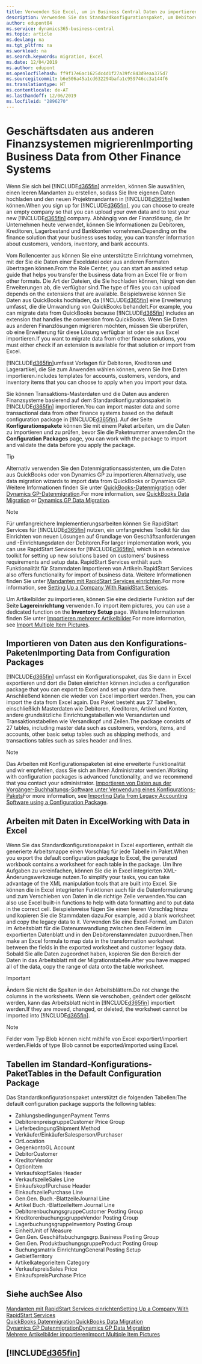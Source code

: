 ```yaml
---
title: Verwenden Sie Excel, um in Business Central Daten zu importieren | Microsoft Docs
description: Verwenden Sie das Standardkonfigurationspaket, um Debitorendaten in Excel hinzuzufügen und Daten nach Business Central zu importieren.
author: edupont04
ms.service: dynamics365-business-central
ms.topic: article
ms.devlang: na
ms.tgt_pltfrm: na
ms.workload: na
ms.search.keywords: migration, Excel
ms.date: 12/04/2019
ms.author: edupont
ms.openlocfilehash: ff9f17e6ac1625dc4d1f27a39fc843d9eaa375d7
ms.sourcegitcommit: b6e506a45a1cd632294bafa1c959746cc3a144f6
ms.translationtype: HT
ms.contentlocale: de-AT
ms.lasthandoff: 12/06/2019
ms.locfileid: "2896270"
---
```

# <a name="importing-business-data-from-other-finance-systems"></a><span data-ttu-id="5754a-103">Geschäftsdaten aus anderen Finanzsystemen migrieren</span><span class="sxs-lookup"><span data-stu-id="5754a-103">Importing Business Data from Other Finance Systems</span></span>
<span data-ttu-id="5754a-104">Wenn Sie sich bei [!INCLUDE[d365fin](includes/d365fin_md.md)] anmelden, können Sie auswählen, einen leeren Mandanten zu erstellen, sodass Sie Ihre eigenen Daten hochladen und den neuen Projektmandanten in [!INCLUDE[d365fin](includes/d365fin_md.md)] testen können.</span><span class="sxs-lookup"><span data-stu-id="5754a-104">When you sign up for [!INCLUDE[d365fin](includes/d365fin_md.md)], you can choose to create an empty company so that you can upload your own data and to test your new [!INCLUDE[d365fin](includes/d365fin_md.md)] company.</span></span> <span data-ttu-id="5754a-105">Abhängig von der Finanzlösung, die Ihr Unternehmen heute verwendet, können Sie Informationen zu Debitoren, Kreditoren, Lagerbestand und Bankkonten vornehmen.</span><span class="sxs-lookup"><span data-stu-id="5754a-105">Depending on the finance solution that your business uses today, you can transfer information about customers, vendors, inventory, and bank accounts.</span></span>  

<span data-ttu-id="5754a-106">Vom Rollencenter aus können Sie eine unterstützte Einrichtung vornehmen, mit der Sie die Daten einer Exceldatei oder aus anderen Formaten übertragen können.</span><span class="sxs-lookup"><span data-stu-id="5754a-106">From the Role Center, you can start an assisted setup guide that helps you transfer the business data from an Excel file or from other formats.</span></span> <span data-ttu-id="5754a-107">Die Art der Dateien, die Sie hochladen können, hängt von den Erweiterungen ab, die verfügbar sind.</span><span class="sxs-lookup"><span data-stu-id="5754a-107">The type of files you can upload depends on the extensions that are available.</span></span> <span data-ttu-id="5754a-108">Beispielsweise können Sie Daten aus QuickBooks hochladen, da [!INCLUDE[d365fin](includes/d365fin_md.md)] eine Erweiterung umfasst, die die Umwandlung von QuickBooks behandelt.</span><span class="sxs-lookup"><span data-stu-id="5754a-108">For example, you can migrate data from QuickBooks because [!INCLUDE[d365fin](includes/d365fin_md.md)] includes an extension that handles the conversion from QuickBooks.</span></span> <span data-ttu-id="5754a-109">Wenn Sie Daten aus anderen Finanzlösungen migrieren möchten, müssen Sie überprüfen, ob eine Erweiterung für diese Lösung verfügbar ist oder sie aus Excel importieren.</span><span class="sxs-lookup"><span data-stu-id="5754a-109">If you want to migrate data from other finance solutions, you must either check if an extension is available for that solution or import from Excel.</span></span>  

[!INCLUDE[d365fin](includes/d365fin_md.md)]<span data-ttu-id="5754a-110">umfasst Vorlagen für Debitoren, Kreditoren und Lagerartikel, die Sie zum Anwenden wählen können, wenn Sie Ihre Daten importieren.</span><span class="sxs-lookup"><span data-stu-id="5754a-110">includes templates for accounts, customers, vendors, and inventory items that you can choose to apply when you import your data.</span></span>

<span data-ttu-id="5754a-111">Sie können Transaktions-Masterdaten und die Daten aus anderen Finanzsysteme basierend auf dem Standardkonfigurationspaket in [!INCLUDE[d365fin](includes/d365fin_md.md)] importieren.</span><span class="sxs-lookup"><span data-stu-id="5754a-111">You can import master data and some transactional data from other finance systems based on the default configuration package in [!INCLUDE[d365fin](includes/d365fin_md.md)].</span></span> <span data-ttu-id="5754a-112">Auf der Seite **Konfigurationspakete** können Sie mit einem Paket arbeiten, um die Daten zu importieren und zu prüfen, bevor Sie die Paketnummer anwenden.</span><span class="sxs-lookup"><span data-stu-id="5754a-112">On the **Configuration Packages** page, you can work with the package to import and validate the data before you apply the package.</span></span>  

> [!TIP]  
> <span data-ttu-id="5754a-113">Alternativ verwenden Sie den Datenmigrationsassistenten, um die Daten aus QuickBooks oder von Dynamics GP zu importieren.</span><span class="sxs-lookup"><span data-stu-id="5754a-113">Alternatively, use data migration wizards to import data from QuickBooks or Dynamics GP.</span></span> <span data-ttu-id="5754a-114">Weitere Informationen finden Sie unter [QuickBooks-Datenmigration](ui-extensions-quickbooks-data-migration.md) oder [Dynamics GP-Datenmigration](ui-extensions-dynamicsgp-data-migration.md).</span><span class="sxs-lookup"><span data-stu-id="5754a-114">For more information, see [QuickBooks Data Migration](ui-extensions-quickbooks-data-migration.md) or [Dynamics GP Data Migration](ui-extensions-dynamicsgp-data-migration.md).</span></span>

> [!NOTE]  
> <span data-ttu-id="5754a-115">Für umfangreichere Implementierungsarbeiten können Sie RapidStart Services für [!INCLUDE[d365fin](includes/d365fin_md.md)] nutzen, ein umfangreiches Toolkit für das Einrichten von neuen Lösungen auf Grundlage von Geschäftsanforderungen und -Einrichtungsdaten der Debitoren.</span><span class="sxs-lookup"><span data-stu-id="5754a-115">For larger implementation work, you can use RapidStart Services for [!INCLUDE[d365fin](includes/d365fin_md.md)], which is an extensive toolkit for setting up new solutions based on customers' business requirements and setup data.</span></span> <span data-ttu-id="5754a-116">RapidStart Services enthält auch Funktionalität für Stammdaten Importieren von Artikeln.</span><span class="sxs-lookup"><span data-stu-id="5754a-116">RapidStart Services also offers functionality for import of business data.</span></span> <span data-ttu-id="5754a-117">Weitere Informationen finden Sie unter [Mandanten mit RapidStart Services einrichten](admin-set-up-a-company-with-rapidstart.md).</span><span class="sxs-lookup"><span data-stu-id="5754a-117">For more information, see [Setting Up a Company With RapidStart Services](admin-set-up-a-company-with-rapidstart.md).</span></span>

<span data-ttu-id="5754a-118">Um Artikelbilder zu importieren, können Sie eine dedizierte Funktion auf der Seite **Lagereinrichtung** verwenden.</span><span class="sxs-lookup"><span data-stu-id="5754a-118">To import item pictures, you can use a dedicated function on the **Inventory Setup** page.</span></span> <span data-ttu-id="5754a-119">Weitere Informationen finden Sie unter [Importieren mehrerer Artikelbilder](inventory-how-import-item-pictures.md).</span><span class="sxs-lookup"><span data-stu-id="5754a-119">For more information, see [Import Multiple Item Pictures](inventory-how-import-item-pictures.md).</span></span>

## <a name="importing-data-from-configuration-packages"></a><span data-ttu-id="5754a-120">Importieren von Daten aus den Konfigurations-Paketen</span><span class="sxs-lookup"><span data-stu-id="5754a-120">Importing Data from Configuration Packages</span></span>
[!INCLUDE[d365fin](includes/d365fin_md.md)] <span data-ttu-id="5754a-121">umfasst ein Konfigurationspaket, das Sie dann in Excel exportieren und dort die Daten einrichten können.</span><span class="sxs-lookup"><span data-stu-id="5754a-121">includes a configuration package that you can export to Excel and set up your data there.</span></span> <span data-ttu-id="5754a-122">Anschließend können die wieder von Excel importiert werden.</span><span class="sxs-lookup"><span data-stu-id="5754a-122">Then, you can import the data from Excel again.</span></span> <span data-ttu-id="5754a-123">Das Paket besteht aus 27 Tabellen, einschließlich Masterdaten wie Debitoren, Kreditoren, Artikel und Konten, andere grundsätzliche Einrichtungstabellen wie Versandarten und Transaktionstabellen wie Versandkopf und Zeilen.</span><span class="sxs-lookup"><span data-stu-id="5754a-123">The package consists of 27 tables, including master data such as customers, vendors, items, and accounts, other basic setup tables such as shipping methods, and transactions tables such as sales header and lines.</span></span>  

> [!NOTE]  
>   <span data-ttu-id="5754a-124">Das Arbeiten mit Konfigurationspaketen ist eine erweiterte Funktionalität und wir empfehlen, dass Sie sich an Ihren Administrator wenden.</span><span class="sxs-lookup"><span data-stu-id="5754a-124">Working with configuration packages is advanced functionality, and we recommend that you contact your administrator.</span></span> <span data-ttu-id="5754a-125">[Importieren von Daten aus der Vorgänger-Buchhaltungs-Software unter Verwendung eines Konfigurations-Pakets](across-import-data-configuration-packages.md)</span><span class="sxs-lookup"><span data-stu-id="5754a-125">For more information, see [Importing Data from Legacy Accounting Software using a Configuration Package](across-import-data-configuration-packages.md).</span></span>

## <a name="working-with-data-in-excel"></a><span data-ttu-id="5754a-126">Arbeiten mit Daten in Excel</span><span class="sxs-lookup"><span data-stu-id="5754a-126">Working with Data in Excel</span></span>
<span data-ttu-id="5754a-127">Wenn Sie das Standardkonfigurationspaket in Excel exportieren, enthält die generierte Arbeitsmappe einen Vorschlag für jede Tabelle im Paket.</span><span class="sxs-lookup"><span data-stu-id="5754a-127">When you export the default configuration package to Excel, the generated workbook contains a worksheet for each table in the package.</span></span> <span data-ttu-id="5754a-128">Um Ihre Aufgaben zu vereinfachen, können Sie die in Excel integrierten XML-Änderungswerkzeuge nutzen.</span><span class="sxs-lookup"><span data-stu-id="5754a-128">To simplify your tasks, you can take advantage of the XML manipulation tools that are built into Excel.</span></span> <span data-ttu-id="5754a-129">Sie können die in Excel integrierten Funktionen auch für die Datenformatierung und zum Verschieben von Daten in die richtige Zelle verwenden.</span><span class="sxs-lookup"><span data-stu-id="5754a-129">You can also use Excel built-in functions to help with data formatting and to put data in the correct cell.</span></span> <span data-ttu-id="5754a-130">Beispielsweise fügen Sie einen leeren Vorschlag hinzu und kopieren Sie die Stammdaten dazu.</span><span class="sxs-lookup"><span data-stu-id="5754a-130">For example, add a blank worksheet and copy the legacy data to it.</span></span> <span data-ttu-id="5754a-131">Verwenden Sie eine Excel-Formel, um Daten im Arbeitsblatt für die Datenumwandlung zwischen den Feldern im exportierten Datenblatt und in den Debitorenstammdaten zuzuordnen.</span><span class="sxs-lookup"><span data-stu-id="5754a-131">Then make an Excel formula to map data in the transformation worksheet between the fields in the exported worksheet and customer legacy data.</span></span> <span data-ttu-id="5754a-132">Sobald Sie alle Daten zugeordnet haben, kopieren Sie den Bereich der Daten in das Arbeitsblatt mit der Migrationstabelle.</span><span class="sxs-lookup"><span data-stu-id="5754a-132">After you have mapped all of the data, copy the range of data onto the table worksheet.</span></span>  

> [!IMPORTANT]  
>  <span data-ttu-id="5754a-133">Ändern Sie nicht die Spalten in den Arbeitsblättern.</span><span class="sxs-lookup"><span data-stu-id="5754a-133">Do not change the columns in the worksheets.</span></span> <span data-ttu-id="5754a-134">Wenn sie verschoben, geändert oder gelöscht werden, kann das Arbeitsblatt nicht in [!INCLUDE[d365fin](includes/d365fin_md.md)] importiert werden.</span><span class="sxs-lookup"><span data-stu-id="5754a-134">If they are moved, changed, or deleted, the worksheet cannot be imported into [!INCLUDE[d365fin](includes/d365fin_md.md)].</span></span>

> [!NOTE]
> <span data-ttu-id="5754a-135">Felder vom Typ Blob können nicht mithilfe von Excel exportiert/importiert werden.</span><span class="sxs-lookup"><span data-stu-id="5754a-135">Fields of type Blob cannot be exported/imported using Excel.</span></span>

## <a name="tables-in-the-default-configuration-package"></a><span data-ttu-id="5754a-136">Tabellen im Standard-Konfigurations-Paket</span><span class="sxs-lookup"><span data-stu-id="5754a-136">Tables in the Default Configuration Package</span></span>
<span data-ttu-id="5754a-137">Das Standardkonfigurationspaket unterstützt die folgenden Tabellen:</span><span class="sxs-lookup"><span data-stu-id="5754a-137">The default configuration package supports the following tables:</span></span>

-   <span data-ttu-id="5754a-138">Zahlungsbedingungen</span><span class="sxs-lookup"><span data-stu-id="5754a-138">Payment Terms</span></span>
-   <span data-ttu-id="5754a-139">Debitorenpreisgruppe</span><span class="sxs-lookup"><span data-stu-id="5754a-139">Customer Price Group</span></span>
-   <span data-ttu-id="5754a-140">Lieferbedingung</span><span class="sxs-lookup"><span data-stu-id="5754a-140">Shipment Method</span></span>
-   <span data-ttu-id="5754a-141">Verkäufer/Einkäufer</span><span class="sxs-lookup"><span data-stu-id="5754a-141">Salesperson/Purchaser</span></span>
-   <span data-ttu-id="5754a-142">Ort</span><span class="sxs-lookup"><span data-stu-id="5754a-142">Location</span></span>
-   <span data-ttu-id="5754a-143">Gegenkonto</span><span class="sxs-lookup"><span data-stu-id="5754a-143">GL Account</span></span>
-   <span data-ttu-id="5754a-144">Debitor</span><span class="sxs-lookup"><span data-stu-id="5754a-144">Customer</span></span>
-   <span data-ttu-id="5754a-145">Kreditor</span><span class="sxs-lookup"><span data-stu-id="5754a-145">Vendor</span></span>
-   <span data-ttu-id="5754a-146">Option</span><span class="sxs-lookup"><span data-stu-id="5754a-146">Item</span></span>
-   <span data-ttu-id="5754a-147">Verkaufskopf</span><span class="sxs-lookup"><span data-stu-id="5754a-147">Sales Header</span></span>
-   <span data-ttu-id="5754a-148">Verkaufszeile</span><span class="sxs-lookup"><span data-stu-id="5754a-148">Sales Line</span></span>
-   <span data-ttu-id="5754a-149">Einkaufskopf</span><span class="sxs-lookup"><span data-stu-id="5754a-149">Purchase Header</span></span>
-   <span data-ttu-id="5754a-150">Einkaufszeile</span><span class="sxs-lookup"><span data-stu-id="5754a-150">Purchase Line</span></span>
-   <span data-ttu-id="5754a-151">Gen.</span><span class="sxs-lookup"><span data-stu-id="5754a-151">Gen.</span></span> <span data-ttu-id="5754a-152">Buch.-Blattzeile</span><span class="sxs-lookup"><span data-stu-id="5754a-152">Journal Line</span></span>
-   <span data-ttu-id="5754a-153">Artikel Buch.-Blattzeile</span><span class="sxs-lookup"><span data-stu-id="5754a-153">Item Journal Line</span></span>
-   <span data-ttu-id="5754a-154">Debitorenbuchungsgruppe</span><span class="sxs-lookup"><span data-stu-id="5754a-154">Customer Posting Group</span></span>
-   <span data-ttu-id="5754a-155">Kreditorenbuchungsgruppe</span><span class="sxs-lookup"><span data-stu-id="5754a-155">Vendor Posting Group</span></span>
-   <span data-ttu-id="5754a-156">Lagerbuchungsgruppe</span><span class="sxs-lookup"><span data-stu-id="5754a-156">Inventory Posting Group</span></span>
-   <span data-ttu-id="5754a-157">Einheit</span><span class="sxs-lookup"><span data-stu-id="5754a-157">Unit of Measure</span></span>
-   <span data-ttu-id="5754a-158">Gen.</span><span class="sxs-lookup"><span data-stu-id="5754a-158">Gen.</span></span> <span data-ttu-id="5754a-159">Geschäftsbuchungsgrp.</span><span class="sxs-lookup"><span data-stu-id="5754a-159">Business Posting Group</span></span>
-   <span data-ttu-id="5754a-160">Gen.</span><span class="sxs-lookup"><span data-stu-id="5754a-160">Gen.</span></span> <span data-ttu-id="5754a-161">Produktbuchungsgruppe</span><span class="sxs-lookup"><span data-stu-id="5754a-161">Product Posting Group</span></span>
-   <span data-ttu-id="5754a-162">Buchungsmatrix Einrichtung</span><span class="sxs-lookup"><span data-stu-id="5754a-162">General Posting Setup</span></span>
-   <span data-ttu-id="5754a-163">Gebiet</span><span class="sxs-lookup"><span data-stu-id="5754a-163">Territory</span></span>
-   <span data-ttu-id="5754a-164">Artikelkategorie</span><span class="sxs-lookup"><span data-stu-id="5754a-164">Item Category</span></span>
-   <span data-ttu-id="5754a-165">Verkaufspreis</span><span class="sxs-lookup"><span data-stu-id="5754a-165">Sales Price</span></span>
-   <span data-ttu-id="5754a-166">Einkaufspreis</span><span class="sxs-lookup"><span data-stu-id="5754a-166">Purchase Price</span></span>

## <a name="see-also"></a><span data-ttu-id="5754a-167">Siehe auch</span><span class="sxs-lookup"><span data-stu-id="5754a-167">See Also</span></span>
[<span data-ttu-id="5754a-168">Mandanten mit RapidStart Services einrichten</span><span class="sxs-lookup"><span data-stu-id="5754a-168">Setting Up a Company With RapidStart Services</span></span>](admin-set-up-a-company-with-rapidstart.md)  
[<span data-ttu-id="5754a-169">QuickBooks Datenmigration</span><span class="sxs-lookup"><span data-stu-id="5754a-169">QuickBooks Data Migration</span></span>](ui-extensions-quickbooks-data-migration.md)  
[<span data-ttu-id="5754a-170">Dynamics GP Datenmigration</span><span class="sxs-lookup"><span data-stu-id="5754a-170">Dynamics GP Data Migration</span></span>](ui-extensions-dynamicsgp-data-migration.md)  
[<span data-ttu-id="5754a-171">Mehrere Artikelbilder importieren</span><span class="sxs-lookup"><span data-stu-id="5754a-171">Import Multiple Item Pictures</span></span>](inventory-how-import-item-pictures.md)

## [!INCLUDE[d365fin](includes/free_trial_md.md)]  
